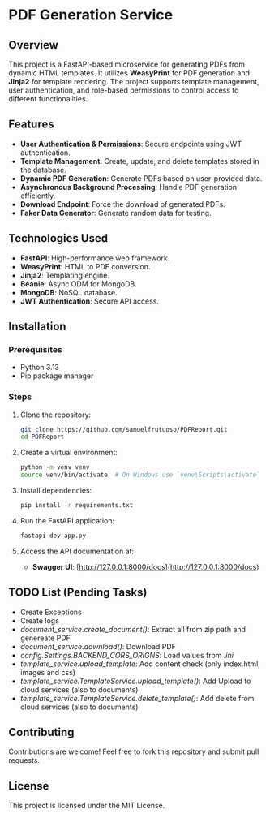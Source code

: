 # PDF Generation Service

## Overview

This project is a FastAPI-based microservice for generating PDFs from dynamic HTML templates. It utilizes **WeasyPrint** for PDF generation and **Jinja2** for template rendering. The project supports template management, user authentication, and role-based permissions to control access to different functionalities.

## Features

- **User Authentication & Permissions**: Secure endpoints using JWT authentication.
- **Template Management**: Create, update, and delete templates stored in the database.
- **Dynamic PDF Generation**: Generate PDFs based on user-provided data.
- **Asynchronous Background Processing**: Handle PDF generation efficiently.
- **Download Endpoint**: Force the download of generated PDFs.
- **Faker Data Generator**: Generate random data for testing.

## Technologies Used

- **FastAPI**: High-performance web framework.
- **WeasyPrint**: HTML to PDF conversion.
- **Jinja2**: Templating engine.
- **Beanie**: Async ODM for MongoDB.
- **MongoDB**: NoSQL database.
- **JWT Authentication**: Secure API access.

## Installation

### Prerequisites

- Python 3.13
- Pip package manager

### Steps

1. Clone the repository:

   ```sh
   git clone https://github.com/samuelfrutuoso/PDFReport.git
   cd PDFReport
   ```

2. Create a virtual environment:

   ```sh
   python -m venv venv
   source venv/bin/activate  # On Windows use `venv\Scripts\activate`
   ```

3. Install dependencies:

   ```sh
   pip install -r requirements.txt
   ```

4. Run the FastAPI application:

   ```sh
   fastapi dev app.py
   ```

5. Access the API documentation at:
   - **Swagger UI**: [http://127.0.0.1:8000/docs](http://127.0.0.1:8000/docs)
   <!-- - **ReDoc**: [http://127.0.0.1:8000/redoc](http://127.0.0.1:8000/redoc) -->

## TODO List (Pending Tasks)

- Create Exceptions
- Create logs
- *document_service.create_document()*: Extract all from zip path and genereate PDF
- *document_service.download()*: Download PDF
- *config.Settings.BACKEND_CORS_ORIGNS*: Load values from *.ini*
- *template_service.upload_template*: Add content check (only index.html, images and css)
- *template_service.TemplateService.upload_template()*: Add Upload to cloud services  (also to documents)
- *template_service.TemplateService.delete_template()*: Add delete from cloud services (also to documents)

## Contributing

Contributions are welcome! Feel free to fork this repository and submit pull requests.

## License

This project is licensed under the MIT License.
